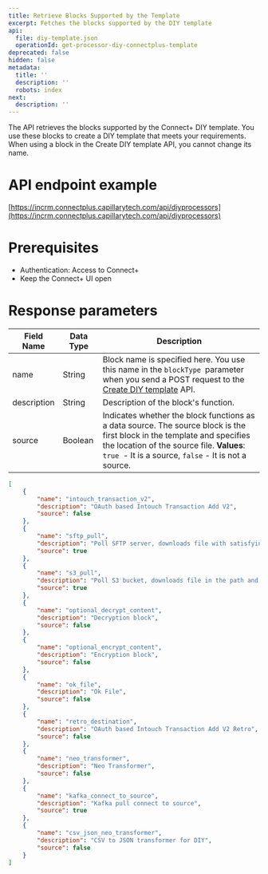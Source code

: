 ```yaml
---
title: Retrieve Blocks Supported by the Template
excerpt: Fetches the blocks supported by the DIY template
api:
  file: diy-template.json
  operationId: get-processor-diy-connectplus-template
deprecated: false
hidden: false
metadata:
  title: ''
  description: ''
  robots: index
next:
  description: ''
---
```

The API retrieves the blocks supported by the Connect+ DIY template. You use these blocks to create a DIY template that meets your requirements. When using a block in the Create DIY template API, you cannot change its name.

# API endpoint example

[https://incrm.connectplus.capillarytech.com/api/diyprocessors](https://incrm.connectplus.capillarytech.com/api/diyprocessors)

# Prerequisites

*   Authentication: Access to Connect+
*   Keep the Connect+ UI open

# Response parameters

| Field Name  | Data Type | Description                                                                                                                                                                                                                    |
| ----------- | --------- | ------------------------------------------------------------------------------------------------------------------------------------------------------------------------------------------------------------------------------ |
| name        | String    | Block name is specified here. You use this name in the `blockType `parameter when you send a POST request to the [Create DIY template](https://docs.capillarytech.com/reference/post-create-api-diy-template-connectplus) API. |
| description | String    | Description of the block's function.                                                                                                                                                                                           |
| source      | Boolean   | Indicates whether the block functions as a data source. The source block is the first block in the template and specifies the location of the source file. **Values**: `true `- It is a source, `false` - It is not a source.  |

```json Sample response
[
    {
        "name": "intouch_transaction_v2",
        "description": "OAuth based Intouch Transaction Add V2",
        "source": false
    },
    {
        "name": "sftp_pull",
        "description": "Poll SFTP server, downloads file with satisfying regex, check constrain and move file",
        "source": true
    },
    {
        "name": "s3_pull",
        "description": "Poll S3 bucket, downloads file in the path and moves file",
        "source": true
    },
    {
        "name": "optional_decrypt_content",
        "description": "Decryption block",
        "source": false
    },
    {
        "name": "optional_encrypt_content",
        "description": "Encryption block",
        "source": false
    },
    {
        "name": "ok_file",
        "description": "Ok File",
        "source": false
    },
    {
        "name": "retro_destination",
        "description": "OAuth based Intouch Transaction Add V2 Retro",
        "source": false
    },
    {
        "name": "neo_transformer",
        "description": "Neo Transformer",
        "source": false
    },
    {
        "name": "kafka_connect_to_source",
        "description": "Kafka pull connect to source",
        "source": true
    },
    {
        "name": "csv_json_neo_transformer",
        "description": "CSV to JSON transformer for DIY",
        "source": false
    }
]
```
